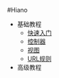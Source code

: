 #Hiano
* 基础教程
    * [快速入门](get-started.md)
    * [控制器](quick-controller.md)
    * [视图](quick-view.md)
    * [URL规则](quick-url.md)
* 高级教程
    